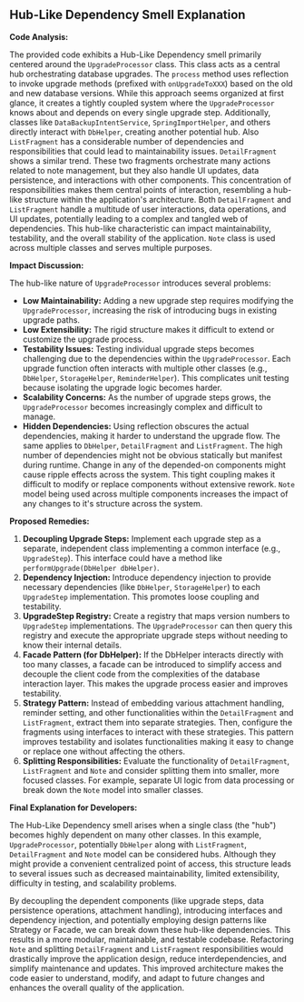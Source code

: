## Hub-Like Dependency Smell Explanation

**Code Analysis:**

The provided code exhibits a Hub-Like Dependency smell primarily centered around the `UpgradeProcessor` class. This class acts as a central hub orchestrating database upgrades. The `process` method uses reflection to invoke upgrade methods (prefixed with `onUpgradeToXXX`) based on the old and new database versions. While this approach seems organized at first glance, it creates a tightly coupled system where the `UpgradeProcessor` knows about and depends on every single upgrade step. Additionally, classes like `DataBackupIntentService`, `SpringImportHelper`, and others directly interact with `DbHelper`, creating another potential hub. Also `ListFragment` has a considerable number of dependencies and responsibilities that could lead to maintainability issues. `DetailFragment` shows a similar trend. These two fragments orchestrate many actions related to note management, but they also handle UI updates, data persistence, and interactions with other components. This concentration of responsibilities makes them central points of interaction, resembling a hub-like structure within the application's architecture. Both `DetailFragment` and `ListFragment` handle a multitude of user interactions, data operations, and UI updates, potentially leading to a complex and tangled web of dependencies. This hub-like characteristic can impact maintainability, testability, and the overall stability of the application. `Note` class is used across multiple classes and serves multiple purposes.

**Impact Discussion:**

The hub-like nature of `UpgradeProcessor` introduces several problems:

-   **Low Maintainability:** Adding a new upgrade step requires modifying the `UpgradeProcessor`, increasing the risk of introducing bugs in existing upgrade paths.
-   **Low Extensibility:** The rigid structure makes it difficult to extend or customize the upgrade process.
-   **Testability Issues:** Testing individual upgrade steps becomes challenging due to the dependencies within the `UpgradeProcessor`. Each upgrade function often interacts with multiple other classes (e.g., `DbHelper`, `StorageHelper`, `ReminderHelper`). This complicates unit testing because isolating the upgrade logic becomes harder.
-   **Scalability Concerns:** As the number of upgrade steps grows, the `UpgradeProcessor` becomes increasingly complex and difficult to manage.
-   **Hidden Dependencies:** Using reflection obscures the actual dependencies, making it harder to understand the upgrade flow. The same applies to `DbHelper`, `DetailFragment` and `ListFragment`. The high number of dependencies might not be obvious statically but manifest during runtime. Change in any of the depended-on components might cause ripple effects across the system. This tight coupling makes it difficult to modify or replace components without extensive rework. `Note` model being used across multiple components increases the impact of any changes to it's structure across the system.

**Proposed Remedies:**

1. **Decoupling Upgrade Steps:** Implement each upgrade step as a separate, independent class implementing a common interface (e.g., `UpgradeStep`). This interface could have a method like `performUpgrade(DbHelper dbHelper)`.
2. **Dependency Injection:** Introduce dependency injection to provide necessary dependencies (like `DbHelper`, `StorageHelper`) to each `UpgradeStep` implementation. This promotes loose coupling and testability.
3. **UpgradeStep Registry:** Create a registry that maps version numbers to `UpgradeStep` implementations. The `UpgradeProcessor` can then query this registry and execute the appropriate upgrade steps without needing to know their internal details.
4. **Facade Pattern (for DbHelper):** If the DbHelper interacts directly with too many classes, a facade can be introduced to simplify access and decouple the client code from the complexities of the database interaction layer. This makes the upgrade process easier and improves testability.
5. **Strategy Pattern:** Instead of embedding various attachment handling, reminder setting, and other functionalities within the `DetailFragment` and `ListFragment`, extract them into separate strategies. Then, configure the fragments using interfaces to interact with these strategies. This pattern improves testability and isolates functionalities making it easy to change or replace one without affecting the others.
6. **Splitting Responsibilities:** Evaluate the functionality of `DetailFragment`, `ListFragment` and `Note` and consider splitting them into smaller, more focused classes. For example, separate UI logic from data processing or break down the `Note` model into smaller classes.

**Final Explanation for Developers:**

The Hub-Like Dependency smell arises when a single class (the "hub") becomes highly dependent on many other classes. In this example, `UpgradeProcessor`, potentially `DbHelper` along with `ListFragment`, `DetailFragment` and `Note` model can be considered hubs. Although they might provide a convenient centralized point of access, this structure leads to several issues such as decreased maintainability, limited extensibility, difficulty in testing, and scalability problems.

By decoupling the dependent components (like upgrade steps, data persistence operations, attachment handling), introducing interfaces and dependency injection, and potentially employing design patterns like Strategy or Facade, we can break down these hub-like dependencies. This results in a more modular, maintainable, and testable codebase. Refactoring `Note` and splitting `DetailFragment` and `ListFragment` responsibilities would drastically improve the application design, reduce interdependencies, and simplify maintenance and updates. This improved architecture makes the code easier to understand, modify, and adapt to future changes and enhances the overall quality of the application.
